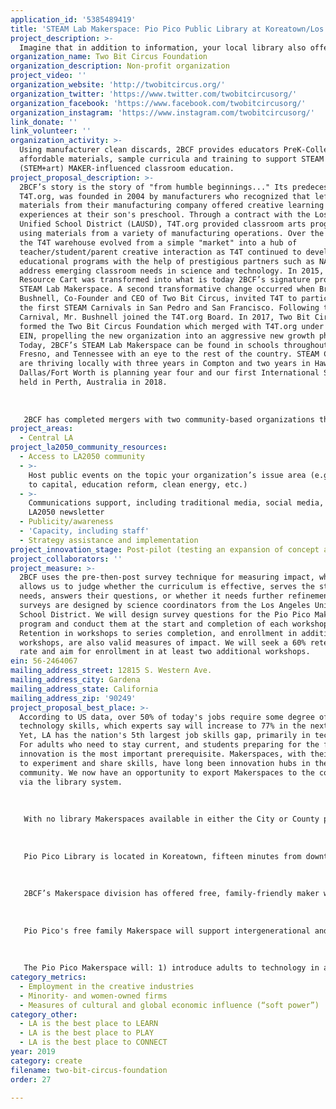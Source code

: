 ```yaml
---
application_id: '5385489419'
title: 'STEAM Lab Makerspace: Pio Pico Public Library at Koreatown/Los Angeles'
project_description: >-
  Imagine that in addition to information, your local library also offered access to advanced technologies such as 3D printing, laser cutting, and circuit board printing, along with the know-how the community needed to put the power of innovation into everyone’s hands. 2BCF’s LA Makerspace division, in partnership with the Los Angeles Public Library system, is bringing exactly that to the Library’s Koreatown Branch in the form of LA’s first Family Makerspace. Free to the public, families, and individuals of all economic situations and cultural backgrounds will be able to develop new interests and new skills for the much-needed tech workforce, and to create new products and launch small businesses, always with a commitment to environmental sustainability. And finally, it will be a flagship and training space for librarians, educators, and other community leaders to spark their own Makerspaces and Maker programs.
organization_name: Two Bit Circus Foundation
organization_description: Non-profit organization
project_video: ''
organization_website: 'http://twobitcircus.org/'
organization_twitter: 'https://www.twitter.com/twobitcircusorg/'
organization_facebook: 'https://www.facebook.com/twobitcircusorg/'
organization_instagram: 'https://www.instagram.com/twobitcircusorg/'
link_donate: ''
link_volunteer: ''
organization_activity: >-
  Using manufacturer clean discards, 2BCF provides educators PreK-College
  affordable materials, sample curricula and training to support STEAM
  (STEM+art) MAKER-influenced classroom education.
project_proposal_description: >-
  2BCF’s story is the story of "from humble beginnings..." Its predecessor,
  T4T.org, was founded in 2004 by manufacturers who recognized that leftover
  materials from their manufacturing company offered creative learning
  experiences at their son's preschool. Through a contract with the Los Angeles
  Unified School District (LAUSD), T4T.org provided classroom arts programming,
  using materials from a variety of manufacturing operations. Over the years,
  the T4T warehouse evolved from a simple "market" into a hub of
  teacher/student/parent creative interaction as T4T continued to develop
  educational programs with the help of prestigious partners such as NASA to
  address emerging classroom needs in science and technology. In 2015, T4T.org’s
  Resource Cart was transformed into what is today 2BCF’s signature program, the
  STEAM Lab Makerspace. A second transformative change occurred when Brent
  Bushnell, Co-Founder and CEO of Two Bit Circus, invited T4T to participate in
  the first STEAM Carnivals in San Pedro and San Francisco. Following the STEAM
  Carnival, Mr. Bushnell joined the T4T.org Board. In 2017, Two Bit Circus
  formed the Two Bit Circus Foundation which merged with T4T.org under T4T’s
  EIN, propelling the new organization into an aggressive new growth phase.
  Today, 2BCF’s STEAM Lab Makerspace can be found in schools throughout So. CA,
  Fresno, and Tennessee with an eye to the rest of the country. STEAM Carnivals
  are thriving locally with three years in Compton and two years in Hawthorne.
  Dallas/Fort Worth is planning year four and our first International SC was
  held in Perth, Australia in 2018. 
   
   
   
   2BCF has completed mergers with two community-based organizations that will remain as Divisions within 2BCF. Imagination Foundation (IF), which grew out of “Caine’s Arcade,” finds, fosters and funds creativity and entrepreneurship in children around the world and LA Makerspace (LAM) with a mission to ensure equitable access to the technical knowledge, digital literacy, and problem-solving skills. 2BCF has now embarked on its newest mission to bring the benefits of its STEAM Lab Makerspace into the community-at-large through the public library system.
project_areas:
  - Central LA
project_la2050_community_resources:
  - Access to LA2050 community
  - >-
    Host public events on the topic your organization’s issue area (e.g. access
    to capital, education reform, clean energy, etc.) 
  - >-
    Communications support, including traditional media, social media, and
    LA2050 newsletter
  - Publicity/awareness
  - 'Capacity, including staff'
  - Strategy assistance and implementation
project_innovation_stage: Post-pilot (testing an expansion of concept after initially successful pilot)
project_collaborators: ''
project_measure: >-
  2BCF uses the pre-then-post survey technique for measuring impact, which
  allows us to judge whether the curriculum is effective, serves the students'
  needs, answers their questions, or whether it needs further refinement. Our
  surveys are designed by science coordinators from the Los Angeles Unified
  School District. We will design survey questions for the Pio Pico Makerspace
  program and conduct them at the start and completion of each workshop series.
  Retention in workshops to series completion, and enrollment in additional
  workshops, are also valid measures of impact. We will seek a 60% retention
  rate and aim for enrollment in at least two additional workshops.
ein: 56-2464067
mailing_address_street: 12815 S. Western Ave.
mailing_address_city: Gardena
mailing_address_state: California
mailing_address_zip: '90249'
project_proposal_best_place: >-
  According to US data, over 50% of today's jobs require some degree of
  technology skills, which experts say will increase to 77% in the next decade.
  Yet, LA has the nation's 5th largest job skills gap, primarily in technology.
  For adults who need to stay current, and students preparing for the future,
  innovation is the most important prerequisite. Makerspaces, with their freedom
  to experiment and share skills, have long been innovation hubs in the tech
  community. We now have an opportunity to export Makerspaces to the community
  via the library system.
   
   
   
   With no library Makerspaces available in either the City or County public library system, 2BCF proposes to launch the first dedicated Makerspace in a Los Angeles City public library at the Pio Pico Koreatown Library. With support from LA2050, over 6 months, 3,000 sq. ft. of space would be built out, furnished, equipped with 3D printers, and supplied with 2BCF recycled materials. The Workshop schedule would include such topics as: Open Making Hours, Coding in Minecraft, Intro to Coding for Adults, Circuit Bending Music, Little Makers (2-4 year olds), and Citizen Science. Program effectiveness will be measured by pre-then-post surveys conducted at every workshop series.
   
   
   
   Pio Pico Library is located in Koreatown, fifteen minutes from downtown Los Angeles and near the Koreatown/Western Station metro stop. Its population is 53.5% Latino, with a median household income 45% lower than the city's. The library is surrounded by numerous public and private elementary, middle and high schools. 
   
   
   
   2BCF’s Makerspace division has offered free, family-friendly maker workshops to the public at various Los Angeles Public Library branches since 2014, while training library staff to develop and execute their own maker events.
   
   
   
   Pio Pico's free family Makerspace will support intergenerational and diverse learners, giving multicultural families a welcoming, safe space to explore new technologies and develop their skills and projects. With support of experienced Makers, users will develop important “soft skills” that are key to success in the workplace and entrepreneurship, as well as daily life. Opening access to advanced technologies will encourage users to develop badly-needed STEAM workforce skills and pursue entrepreneurial goals. 
   
   
   
   The Pio Pico Makerspace will: 1) introduce adults to technology in a self-empowering atmosphere with real-world relevance; 2) provide opportunities for students in underserved schools to enhance their creative and critical thinking skills outside of the classroom; and, 3) in the most ethnically diverse city in the nation, allow residents of varied backgrounds to have multi-cultural conversations, fostering understanding on more contentious city-wide issues. But, most important, the Pio Pico Makerspace is a democratization of knowledge, a reaffirmation of our society's commitment to universal knowledge through the public library system.
category_metrics:
  - Employment in the creative industries
  - Minority- and women-owned firms
  - Measures of cultural and global economic influence (“soft power”)
category_other:
  - LA is the best place to LEARN
  - LA is the best place to PLAY
  - LA is the best place to CONNECT
year: 2019
category: create
filename: two-bit-circus-foundation
order: 27

---
```

